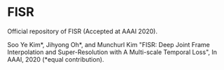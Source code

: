 # FISR
Official repository of FISR (Accepted at AAAI 2020).

Soo Ye Kim*, Jihyong Oh*, and Munchurl Kim "FISR: Deep Joint Frame Interpolation and Super-Resolution with A Multi-scale Temporal Loss", In AAAI, 2020 (*equal contribution).
